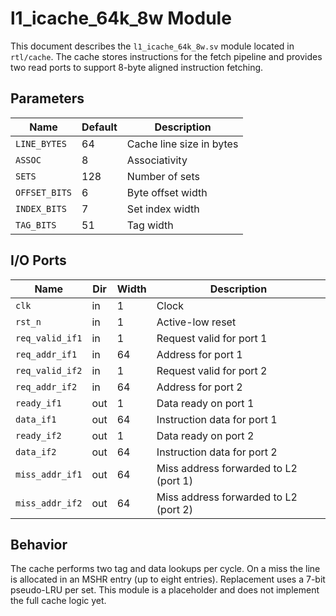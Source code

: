 # l1_icache_64k_8w Module

This document describes the `l1_icache_64k_8w.sv` module located in `rtl/cache`.
The cache stores instructions for the fetch pipeline and provides two read ports
to support 8-byte aligned instruction fetching.

## Parameters

| Name | Default | Description |
|------|---------|-------------|
| `LINE_BYTES` | 64 | Cache line size in bytes |
| `ASSOC` | 8 | Associativity |
| `SETS` | 128 | Number of sets |
| `OFFSET_BITS` | 6 | Byte offset width |
| `INDEX_BITS` | 7 | Set index width |
| `TAG_BITS` | 51 | Tag width |

## I/O Ports

| Name | Dir | Width | Description |
|------|-----|-------|-------------|
| `clk` | in | 1 | Clock |
| `rst_n` | in | 1 | Active-low reset |
| `req_valid_if1` | in | 1 | Request valid for port 1 |
| `req_addr_if1` | in | 64 | Address for port 1 |
| `req_valid_if2` | in | 1 | Request valid for port 2 |
| `req_addr_if2` | in | 64 | Address for port 2 |
| `ready_if1` | out | 1 | Data ready on port 1 |
| `data_if1` | out | 64 | Instruction data for port 1 |
| `ready_if2` | out | 1 | Data ready on port 2 |
| `data_if2` | out | 64 | Instruction data for port 2 |
| `miss_addr_if1` | out | 64 | Miss address forwarded to L2 (port 1) |
| `miss_addr_if2` | out | 64 | Miss address forwarded to L2 (port 2) |

## Behavior

The cache performs two tag and data lookups per cycle. On a miss the line is
allocated in an MSHR entry (up to eight entries). Replacement uses a 7-bit
pseudo-LRU per set. This module is a placeholder and does not implement the full
cache logic yet.
